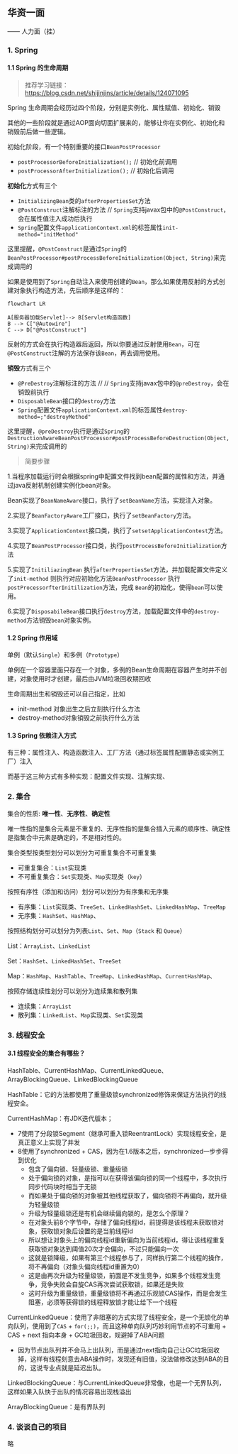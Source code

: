 ## 华资一面

—— 人力面（挂）

### 1. Spring

#### 1.1 Spring 的生命周期

> 推荐学习链接：https://blog.csdn.net/shijinjins/article/details/124071095 

Spring 生命周期会经历过四个阶段，分别是实例化、属性赋值、初始化、销毁

其他的一些阶段就是通过AOP面向切面扩展来的，能够让你在实例化、初始化和销毁前后做一些逻辑。

初始化阶段，有一个特别重要的接口`BeanPostProcessor`

- `postProcessorBeforeInitialization();` // 初始化前调用
- `postProcessorAfterInitialization();` // 初始化后调用

**初始化**方式有三个

- `InitializingBean`类的`afterPropertiesSet`方法
- `@PostConstruct`注解标注的方法 // `Spring`支持javax包中的`@PostConstruct`，会在属性值注入成功后执行
- `Spring`配置文件`applicationContext.xml`的标签属性`init-method="initMethod"`

这里提醒，`@PostConstruct`是通过`Spring`的`BeanPostProcessor#postProcessBeforeInitialization(Object, String)`来完成调用的

如果是使用到了`Spring`自动注入来使用创建的`Bean`，那么如果使用反射的方式创建对象执行构造方法，先后顺序是这样的：

```mermaid
flowchart LR

A[服务器加载Servlet]--> B[Servlet构造函数]
B --> C["@Autowire"]
C --> D["@PostConstruct"]
```

反射的方式会在执行构造器后返回，所以你要通过反射使用`Bean`，可在`@PostConstruct`注解的方法保存该`Bean`，再去调用使用。

**销毁**方式有三个

- `@PreDestroy`注解标注的方法 //  // `Spring`支持javax包中的`@preDestroy`，会在销毁前执行
- `DisposableBean`接口的`destroy`方法
- `Spring`配置文件`applicationContext.xml`的标签属性`destroy-method=;"destroyMethod"`

这里提醒，`@preDestroy`执行是通过`Spring`的`DestructionAwareBeanPostProcessor#postProcessBeforeDestruction(Object, String)`来完成调用的

>  简要步骤

1.当程序加载运行时会根据spring中配置文件找到bean配置的属性和方法，并通过java反射机制创建实例化bean对象。

Bean实现了`BeanNameAware`接口，执行了`setBeanName`方法，实现注入对象。

2.实现了`BeanFactoryAware`工厂接口，执行了`setBeanFactory`方法。

3.实现了`ApplicationContext`接口类，执行了`setsetApplicationContest`方法。

4.实现了`BeanPostProcessor`接口类，执行`postProcessBeforeInitialization`方法

5.实现了`InitiliazingBean` 执行`afterPropertiesSet`方法，并加载配置文件定义了`init-method` 则执行对应初始化方法`BeanPostProcessor` 执行`postProcessorfterInitilization`方法，完成  `Bean`的初始化，使得`bean`可以使用。

6.实现了`DisposabileBean`接口执行`destroy`方法，加载配置文件中的`destroy-method`方法销毁`bean`对象实例。

#### 1.2 Spring 作用域

单例（默认`Single`）和多例（`Prototype`）

单例在一个容器里面只存在一个对象，多例的Bean生命周期在容器产生时并不创建，对象使用时才创建，最后由JVM垃圾回收期回收

生命周期出生和销毁还可以自己指定，比如

- init-method 对象出生之后立刻执行什么方法
- destroy-method对象销毁之前执行什么方法

#### 1.3 Spring 依赖注入方式

有三种：属性注入、构造函数注入、工厂方法（通过标签属性配置静态或实例工厂）注入

而基于这三种方式有多种实现：配置文件实现、注解实现、

### 2. 集合

集合的性质: **唯一性**、**无序性**、**确定性**

唯一性指的是集合元素是不重复的、无序性指的是集合插入元素的顺序性、确定性是指集合中元素是确定的，不是相对性的。

集合类型按类型划分可以划分为可重复集合不可重复集

- 可重复集合：`List`实现类
- 不可重复集合：`Set`实现类、`Map`实现类（`key`）

按照有序性（添加和访问）划分可以划分为有序集和无序集

- 有序集：`List`实现类、`TreeSet`、`LinkedHashSet`、`LinkedHashMap`、`TreeMap`
- 无序集：`HashSet`、`HashMap`、

按照结构划分可以划分为列表`List`、`Set`、`Map`（`Stack` 和 `Queue`）

List：`ArrayList`、`LinkedList`

Set：`HashSet`、`LinkedHashSet`、`TreeSet`

Map：`HashMap`、`HashTable`、`TreeMap`、`LinkedHashMap`、`CurrentHashMap`、

按照存储连续性划分可以划分为连续集和散列集

- 连续集：`ArrayList`
- 散列集：`LinkedList`、`Map`实现类、`Set`实现类

### 3. 线程安全

#### 3.1 线程安全的集合有哪些？

HashTable、CurrentHashMap、CurrentLinkedQueue、ArrayBlockingQueue、LinkedBlockingQueue

HashTable：它的方法都使用了重量级锁synchronized修饰来保证方法执行的线程安全。

CurrentHashMap：有JDK迭代版本；

- 7使用了分段锁Segment（继承可重入锁ReentrantLock）实现线程安全，是真正意义上实现了并发
- 8使用了synchronized + CAS，因为在1.6版本之后，synchronized一步步得到优化
  - 包含了偏向锁、轻量级锁、重量级锁
  - 处于偏向锁的对象，是指可以在获得该偏向锁的同一个线程中，多次执行同步代码块时相当于无锁
  - 而如果处于偏向锁的对象被其他线程获取了，偏向锁将不再偏向，就升级为轻量级锁
  - 升级为轻量级锁还是有机会继续偏向锁的，是怎么个原理？
  - 在对象头前8个字节中，存储了偏向线程id，前提得是该线程未获取锁对象，获取锁对象后设置的是当前线程id
  - 所以想让对象头上的偏向线程id重新偏向为当前线程id，得让该线程重复获取锁对象达到阈值20次才会偏向，不过只能偏向一次
  - 这就是锁降级，如果有第三个线程参与了，同样执行第二个线程的操作，将不再偏向（对象头偏向线程id重置为0）
  - 这是由再次升级为轻量级锁，前面是不发生竞争，如果多个线程发生竞争，竞争失败会自旋CAS再次尝试获取锁，如果还是失败
  - 这时升级为重量级锁，重量级锁将不再通过乐观锁CAS操作，而是会发生阻塞，必须等获得锁的线程释放锁才能让给下一个线程

CurrentLinkedQueue：使用了非阻塞的方式实现了线程安全，是一个无锁化的单向队列，使用到了`CAS` + `for(;;)`，而且这种单向队列巧妙利用节点的不可重用 + CAS + next 指向本身 + GC垃圾回收，规避掉了ABA问题

- 因为节点出队列并不会马上出队列，而是通过next指向自己让GC垃圾回收掉，这样有线程刻意去ABA操作时，发现还有旧值，没法做修改达到ABA的目的，这说专业点就是延迟出队。

LinkedBlockingQueue：与CurrentLinkedQueue非常像，也是一个无界队列，这样如果入队快于出队的情况容易出现栈溢出

ArrayBlockingQueue：是有界队列

### 4. 谈谈自己的项目

略